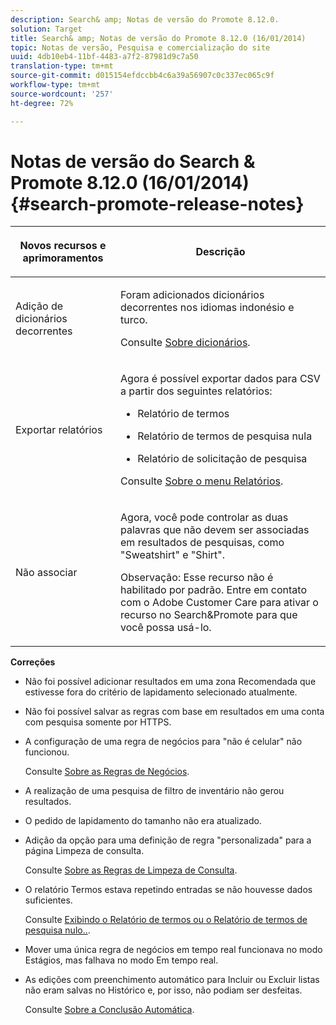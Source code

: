 ```yaml
---
description: Search& amp; Notas de versão do Promote 8.12.0.
solution: Target
title: Search& amp; Notas de versão do Promote 8.12.0 (16/01/2014)
topic: Notas de versão, Pesquisa e comercialização do site
uuid: 4db10eb4-11bf-4483-a7f2-87981d9c7a50
translation-type: tm+mt
source-git-commit: d015154efdccbb4c6a39a56907c0c337ec065c9f
workflow-type: tm+mt
source-wordcount: '257'
ht-degree: 72%

---
```



# Notas de versão do Search &amp; Promote 8.12.0 (16/01/2014){#search-promote-release-notes}

<table> 
 <thead> 
  <tr> 
   <th colname="col1" class="entry"> <p>Novos recursos e aprimoramentos </p> </th> 
   <th colname="col2" class="entry"> <p>Descrição </p> </th> 
  </tr> 
 </thead>
 <tbody> 
  <tr> 
   <td colname="col1"> <p>Adição de dicionários decorrentes </p> </td> 
   <td colname="col2"> <p> </p> <p> Foram adicionados dicionários decorrentes nos idiomas indonésio e turco. </p> <p>Consulte <a href="../c-about-linguistics-menu/c-about-dictionaries.md#concept_B8028B71EC8144669614C64578EDB034" format="dita" scope="local"> Sobre dicionários</a>. </p> </td> 
  </tr> 
  <tr> 
   <td colname="col1"> <p>Exportar relatórios </p> </td> 
   <td colname="col2"> <p> 
     <!--3683368-->Agora é possível exportar dados para CSV a partir dos seguintes relatórios: 
     <ul id="ul_93B619DBB3444F64BD6D7F9E969AB1E1"> 
      <li id="li_96DDE1A196834845A0FA319903C5934B"> <p>Relatório de termos </p> </li> 
      <li id="li_4F1A19DE98C84F8CAD963EEA2B38ED7A"> <p>Relatório de termos de pesquisa nula </p> </li> 
      <li id="li_A7716C62C4D44CD69D411C3FEE246D96"> <p>Relatório de solicitação de pesquisa </p> </li> 
     </ul> </p> <p>Consulte <a href="../c-about-reports-menu/c-about-reports-menu.md#concept_5F901459C7AB461BAB30B305957EB00C" format="dita" scope="local"> Sobre o menu Relatórios</a>. </p> </td> 
  </tr> 
  <tr> 
   <td colname="col1"> <p>Não associar </p> </td> 
   <td colname="col2"> <p>Agora, você pode controlar as duas palavras que não devem ser associadas em resultados de pesquisas, como "Sweatshirt" e "Shirt". </p> <p> <p>Observação: Esse recurso não é habilitado por padrão. Entre em contato com o Adobe Customer Care para ativar o recurso no Search&amp;Promote para que você possa usá-lo. </p> </p> </td> 
  </tr> 
 </tbody> 
</table>

**Correções**

* Não foi possível adicionar resultados em uma zona Recomendada que estivesse fora do critério de lapidamento selecionado atualmente.
* Não foi possível salvar as regras com base em resultados em uma conta com pesquisa somente por HTTPS.
* A configuração de uma regra de negócios para &quot;não é celular&quot; não funcionou.

   Consulte [Sobre as Regras de Negócios](../c-about-rules-menu/c-about-business-rules.md#concept_2A93D76216754D3D8412CDEA00BD26BD).

* A realização de uma pesquisa de filtro de inventário não gerou resultados.
* O pedido de lapidamento do tamanho não era atualizado.
* Adição da opção para uma definição de regra &quot;personalizada&quot; para a página Limpeza de consulta.

   Consulte [Sobre as Regras de Limpeza de Consulta](../c-about-rules-menu/c-about-query-cleaning-rules.md#concept_17F3CDDC3C8A4128AF092A82B777B86C).

* O relatório Termos estava repetindo entradas se não houvesse dados suficientes.

   Consulte [Exibindo o Relatório de termos ou o Relatório de termos de pesquisa nulo..](../c-about-reports-menu/c-about-reports-menu.md#task_53B7ED1582DD4B0E8376546A7AFC789A).

* Mover uma única regra de negócios em tempo real funcionava no modo Estágios, mas falhava no modo Em tempo real.
* As edições com preenchimento automático para Incluir ou Excluir listas não eram salvas no Histórico e, por isso, não podiam ser desfeitas.

   Consulte [Sobre a Conclusão Automática](../c-about-auto-complete.md#concept_093A9CD754864BA79B456FE4BEB64578).


